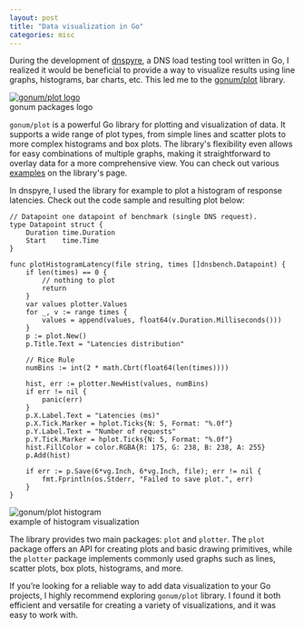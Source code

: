 ```yaml
---
layout: post
title: "Data visualization in Go"
categories: misc
---
```


During the development of [dnspyre](https://tantalor93.github.io/dnspyre/), a DNS load testing tool written in Go,
I realized it would be beneficial to provide a way to visualize results using line graphs, histograms, bar charts, etc.
This led me to the [gonum/plot](https://github.com/gonum/plot) library.

<div class="image">
    <a href="https://github.com/gonum/plot">
        <img src="{{ site.baseurl }}/assets/images/gonumplot-blog-logo.svg" alt="gonum/plot logo" >
    </a>
</div>
<figcaption>gonum packages logo</figcaption>

`gonum/plot` is a powerful Go library for plotting and visualization of data. It supports a wide
range of plot types, from simple lines and scatter plots to more complex histograms and box plots. The library's flexibility
even allows for easy combinations of multiple graphs, making it straightforward to overlay data for a more comprehensive view.
You can check out various [examples](https://github.com/gonum/plot/wiki/Example-plots) on the library's page. 

In dnspyre, I used the library for example to plot a histogram of response latencies. Check out the code sample and
resulting plot below:

```
// Datapoint one datapoint of benchmark (single DNS request).
type Datapoint struct {
	Duration time.Duration
	Start    time.Time
}

func plotHistogramLatency(file string, times []dnsbench.Datapoint) {
	if len(times) == 0 {
		// nothing to plot
		return
	}
	var values plotter.Values
	for _, v := range times {
		values = append(values, float64(v.Duration.Milliseconds()))
	}
	p := plot.New()
	p.Title.Text = "Latencies distribution"

	// Rice Rule
	numBins := int(2 * math.Cbrt(float64(len(times))))

	hist, err := plotter.NewHist(values, numBins)
	if err != nil {
		panic(err)
	}
	p.X.Label.Text = "Latencies (ms)"
	p.X.Tick.Marker = hplot.Ticks{N: 5, Format: "%.0f"}
	p.Y.Label.Text = "Number of requests"
	p.Y.Tick.Marker = hplot.Ticks{N: 5, Format: "%.0f"}
	hist.FillColor = color.RGBA{R: 175, G: 238, B: 238, A: 255}
	p.Add(hist)

	if err := p.Save(6*vg.Inch, 6*vg.Inch, file); err != nil {
		fmt.Fprintln(os.Stderr, "Failed to save plot.", err)
	}
}
```

<div class="image">
    <img src="{{ site.baseurl }}/assets/images/gonumplot-blog-histogram.svg" alt="gonum/plot histogram" >
</div>
<figcaption>example of histogram visualization</figcaption>

The library provides two main packages: `plot` and `plotter`. The `plot` package offers an API for creating plots and basic
drawing primitives, while the `plotter` package implements commonly used graphs such as lines, scatter plots, box plots,
histograms, and more.

If you’re looking for a reliable way to add data visualization to your Go projects, I highly recommend exploring `gonum/plot`
library. I found it both efficient and versatile for creating a variety of visualizations, and it was easy to work with.
